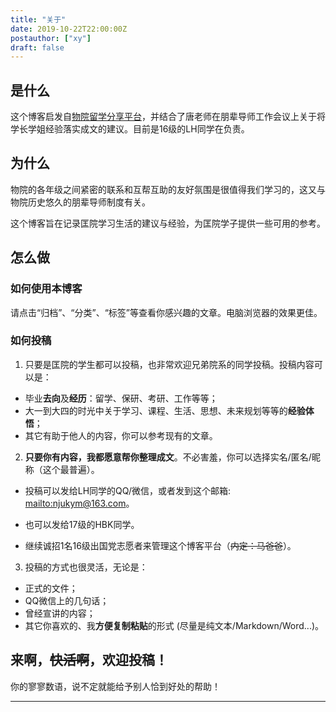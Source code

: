 ```yaml
---
title: "关于"
date: 2019-10-22T22:00:00Z
postauthor: ["xy"]
draft: false
---
```


## 是什么
这个博客启发自[物院留学分享平台](https://jialanxin.github.io/njuphy-)，并结合了唐老师在朋辈导师工作会议上关于将学长学姐经验落实成文的建议。目前是16级的LH同学在负责。

<!--more-->

## 为什么

物院的各年级之间紧密的联系和互帮互助的友好氛围是很值得我们学习的，这又与物院历史悠久的朋辈导师制度有关。

这个博客旨在记录匡院学习生活的建议与经验，为匡院学子提供一些可用的参考。

## 怎么做

### 如何使用本博客

请点击“归档”、“分类”、“标签”等查看你感兴趣的文章。电脑浏览器的效果更佳。

### 如何投稿

1. 只要是匡院的学生都可以投稿，也非常欢迎兄弟院系的同学投稿。投稿内容可以是：

 - 毕业**去向**及**经历**：留学、保研、考研、工作等等；
 - 大一到大四的时光中关于学习、课程、生活、思想、未来规划等等的**经验体悟**；
 - 其它有助于他人的内容，你可以参考现有的文章。

2. **只要你有内容，我都愿意帮你整理成文**。不必害羞，你可以选择实名/匿名/昵称（这个最普遍）。

 + 投稿可以发给LH同学的QQ/微信，或者发到这个邮箱: <mailto:njukym@163.com>。

 + 也可以发给17级的HBK同学。
 
 + 继续诚招1名16级出国党志愿者来管理这个博客平台（~~内定：马爸爸~~）。

3. 投稿的方式也很灵活，无论是：

 - 正式的文件；
 - QQ微信上的几句话；
 - 曾经宣讲的内容；
 - 其它你喜欢的、我**方便复制粘贴**的形式 (尽量是纯文本/Markdown/Word...)。

## 来啊，~~快活啊~~，欢迎投稿！

你的寥寥数语，说不定就能给予别人恰到好处的帮助！

---
